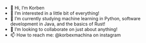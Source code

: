- 👋 Hi, I’m Korben
- 👀 I’m interested in a little bit of everything!
- 🌱 I’m currently studying machine learning in Python, software development in Java, and the basics of Rust!
- 💞️ I’m looking to collaborate on just about anything!
- 📫 How to reach me: @korbexmachina on instagram
